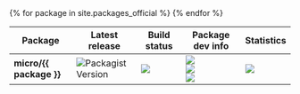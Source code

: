 <table class="responsive-table table">
    <thead>
    <tr>
        <th scope="col"> Package </th>
        <th scope="col"> Latest release</th>
        <th scope="col"> Build status </th>
        <th scope="col"> Package dev info </th>
        <th> Statistics </th>
    </tr>
    </thead>
    <tbody>
    {% for package in site.packages_official %}
    <tr>
        <td>
            <b>micro/{{ package }}</b>
        </td>
        <td>
            <img alt="Packagist Version" src="https://img.shields.io/packagist/v/micro/{{package}}" />
        </td>
        <td>
            <img src="https://scrutinizer-ci.com/g/Micro-PHP/{{package}}/badges/build.png?b=master" />
        </td>
        <td>
            <img src="https://scrutinizer-ci.com/g/Micro-PHP/{{package}}/badges/quality-score.png?b=master" /> <br />
            <img src="https://scrutinizer-ci.com/g/Micro-PHP/{{package}}/badges/coverage.png?b=master" /> <br />
            <img src="https://scrutinizer-ci.com/g/Micro-PHP/{{package}}/badges/code-intelligence.svg?b=master" /> <br />
        </td>
        <td>
            <img src="https://img.shields.io/packagist/dm/micro/{{package}}?label=installs" />
        </td>
    </tr>
    {% endfor %}
    </tbody>
</table>